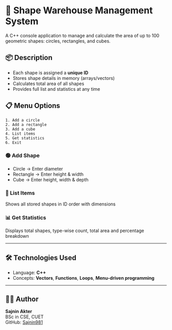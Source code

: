 # 🧮 Shape Warehouse Management System

A C++ console application to manage and calculate the area of up to 100 geometric shapes: circles, rectangles, and cubes.

## 📦 Description

- Each shape is assigned a **unique ID**
- Stores shape details in memory (arrays/vectors)
- Calculates total area of all shapes
- Provides full list and statistics at any time

## 📋 Menu Options

```
1. Add a circle
2. Add a rectangle
3. Add a cube
4. List items
5. Get statistics
6. Exit
```

### 🟢 Add Shape  
- Circle → Enter diameter  
- Rectangle → Enter height & width  
- Cube → Enter height, width & depth

### 📜 List Items  
Shows all stored shapes in ID order with dimensions

### 📊 Get Statistics  
Displays total shapes, type-wise count, total area and percentage breakdown

---

## 🛠 Technologies Used
- Language: **C++**
- Concepts: **Vectors**, **Functions**, **Loops**, **Menu-driven programming**

---



## 👩‍💻 Author

**Sajnin Akter**  
BSc in CSE, CUET  
GitHub: [Sajnin981](https://github.com/Sajnin981)
